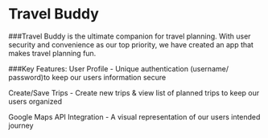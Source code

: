 # Travel Buddy

###Travel Buddy is the ultimate companion for travel planning. With user security and convenience as our top priority, we have created an app that makes travel planning fun.

###Key Features:
User Profile - Unique authentication (username/ password)to keep our users information secure

Create/Save Trips - Create new trips & view list of planned trips to keep our users organized

Google Maps API  Integration - A visual representation of our users intended journey